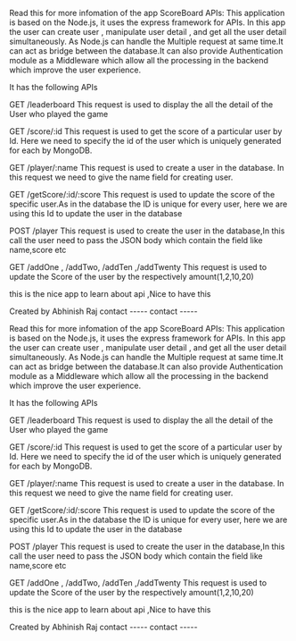 Read this for more infomation of the app
ScoreBoard APIs:
This application is based on the Node.js, it uses the express framework for APIs. In this app the user can create user , manipulate user detail , and get all the user detail simultaneously. As Node.js can handle the Multiple request at same time.It can act as bridge between the database.It can also provide Authentication module as a Middleware which allow all the processing in the backend which improve the user experience.

It has the following APIs

GET /leaderboard
This request is used to display the all the detail of the User who played the  game

GET /score/:id
This request is used to get the score of a particular user by Id. Here we need to specify the id of the user which is uniquely generated for each by MongoDB.
  
GET /player/:name
This request is used to create a user in the database. In this request we need to give the name field for creating user.
 

GET  /getScore/:id/:score
This request is used to update the score of the specific user.As in the database the ID is unique for every user, here we are using this Id to update the user in the database 

POST /player
This request is used to create the user in the database,In this call the user need to pass the JSON body which contain the field like name,score etc

GET /addOne , /addTwo, /addTen ,/addTwenty
This request is used to update the Score of the user by the respectively amount(1,2,10,20)

this is the nice app to learn about api ,Nice to have this 

Created by Abhinish Raj
contact -----
contact -----


Read this for more infomation of the app
ScoreBoard APIs:
This application is based on the Node.js, it uses the express framework for APIs. In this app the user can create user , manipulate user detail , and get all the user detail simultaneously. As Node.js can handle the Multiple request at same time.It can act as bridge between the database.It can also provide Authentication module as a Middleware which allow all the processing in the backend which improve the user experience.

It has the following APIs

GET /leaderboard
This request is used to display the all the detail of the User who played the  game

GET /score/:id
This request is used to get the score of a particular user by Id. Here we need to specify the id of the user which is uniquely generated for each by MongoDB.
  
GET /player/:name
This request is used to create a user in the database. In this request we need to give the name field for creating user.
 

GET  /getScore/:id/:score
This request is used to update the score of the specific user.As in the database the ID is unique for every user, here we are using this Id to update the user in the database 

POST /player
This request is used to create the user in the database,In this call the user need to pass the JSON body which contain the field like name,score etc

GET /addOne , /addTwo, /addTen ,/addTwenty
This request is used to update the Score of the user by the respectively amount(1,2,10,20)

this is the nice app to learn about api ,Nice to have this 

Created by Abhinish Raj
contact -----
contact -----

